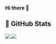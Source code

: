 ### Hi there 👋

<!--
**AlexandrSoshenko/AlexandrSoshenko** is a ✨ _special_ ✨ repository because its `README.md` (this file) appears on your GitHub profile.

Here are some ideas to get you started:

- 🔭 I’m currently working on ...
- 🌱 I’m currently learning ...
- 👯 I’m looking to collaborate on ...
- 🤔 I’m looking for help with ...
- 💬 Ask me about ...
- 📫 How to reach me: ...
- 😄 Pronouns: ...
- ⚡ Fun fact: ...
-->

## &#127919; GitHub Stats
<a href="">
  <img align="center" src="https://github-readme-stats.vercel.app/api/top-langs/?username=AlexandrSoshenko"&background-color: #3366CC />
</a>
<a href="">
  <img align="center" src="https://github-readme-stats.vercel.app/api?username=AlexandrSoshenko&show_icons=true&line_height=27&background-color: #3366CC&count_private=true"/>
</a>
